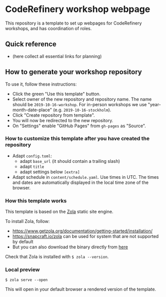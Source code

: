 # CodeRefinery workshop webpage

This repository is a template to set up webpages for CodeRefinery
workshops, and has coordination of roles.


## Quick reference

- (here collect all essential links for planning)


## How to generate your workshop repository

To use it, follow these instructions:
- Click the green "Use this template" button.
- Select owner of the new repository and repository name. The name should be
  `2019-10-16-workshop`. For in-person workshops we use
  "year-month-date-place" (e.g. `2019-10-16-stockholm`).
- Click "Create repository from template".
- You will now be redirected to the new repository.
- On "Settings" enable "GitHub Pages" from `gh-pages` as "Source".


### How to customize this template after you have created the repository

- Adapt `config.toml`:
  - adapt `base_url` (it should contain a trailing slash)
  - adapt `title`
  - adapt settings below `[extra]`
- Adapt schedule in `content/schedule.yaml`. Use times in UTC. The times and
  dates are automatically displayed in the local time zone of the browser.


### How this template works

This template is based on the [Zola](https://www.getzola.org/) static site engine.

To install Zola, follow:
- https://www.getzola.org/documentation/getting-started/installation/
- https://snapcraft.io/zola can be used for system that are not supported by default
- But you can also download the binary directly from [here](https://github.com/getzola/zola/releases)

Check that Zola is installed with `$ zola --version`.


### Local preview

```
$ zola serve --open
```
This will open in your default browser a rendered version of the template.
